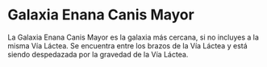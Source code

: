 # Galaxia Enana Canis Mayor

La Galaxia Enana Canis Mayor es la galaxia más cercana, si no incluyes a la
misma Vía Láctea. Se encuentra entre los brazos de la Vía Láctea y está siendo
despedazada por la gravedad de la Vía Láctea.
